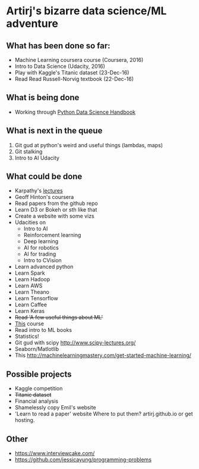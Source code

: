 # Artirj's bizarre data science/ML adventure
## What has been done so far:
* Machine Learning coursera course (Coursera, 2016)
* Intro to Data Science (Udacity, 2016)
* Play with Kaggle's Titanic dataset (23-Dec-16)
* Read Read Russell-Norvig textbook (22-Dec-16)

## What is being done

* Working through [Python Data Science Handbook](https://github.com/jakevdp/PythonDataScienceHandbook) 

## What is next in the queue
1. Git gud at python's weird and useful things (lambdas, maps)
2. Git stalking
3. Intro to AI Udacity 
## What could be done
* Karpathy's [lectures](http://cs231n.github.io/)
* Geoff Hinton's coursera
* Read papers from the github repo
* Learn D3 or Bokeh or sth like that
* Create a website with some vizs
* Udacities on
  * Intro to AI
  * Reinforcement learning
  * Deep learning
  * AI for robotics
  * AI for trading
  * Intro to CVision
* Learn advanced python
* Learn Spark
* Learn Hadoop
* Learn AWS
* Learn Theano
* Learn Tensorflow
* Learn Caffee
* Learn Keras
* ~~Read 'A few useful things about ML'~~
* [This](http://cs109.github.io/2015/index.html) course
* Read intro to ML books
* Statistics!
* Git gud with scipy http://www.scipy-lectures.org/
* Seaborn/Matlotlib
* This http://machinelearningmastery.com/get-started-machine-learning/

## Possible projects
* Kaggle competition
 * ~~Titanic dataset~~
* Financial analysis
* Shamelessly copy Emil's website
* 'Learn to read a paper' website
Where to put them? artirj.github.io or get hosting.

## Other
* https://www.interviewcake.com/
* https://github.com/jessicayung/programming-problems
